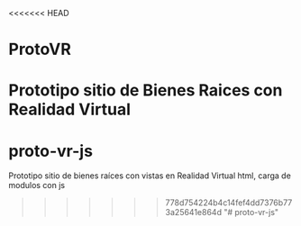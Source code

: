 <<<<<<< HEAD
# ProtoVR
Prototipo sitio de Bienes Raices con Realidad Virtual
=======
# proto-vr-js
Prototipo sitio de bienes raíces con vistas en Realidad Virtual html, carga de modulos con js
>>>>>>> 778d754224b4c14fef4dd7376b773a25641e864d
"# proto-vr-js" 
